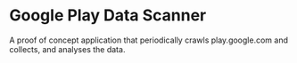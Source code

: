 # Google Play Data Scanner
A proof of concept application that periodically crawls play.google.com and collects, and analyses the  data.
